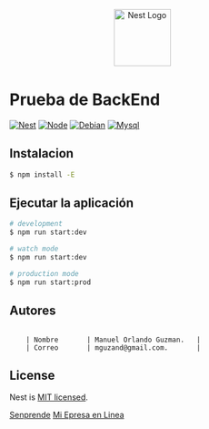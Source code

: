 <p align="center">
  <a href="http://nestjs.com/" target="blank"><img src="https://nestjs.com/img/logo-small.svg" width="100" alt="Nest Logo" /></a>     &nbsp;&nbsp;&nbsp;&nbsp;&nbsp;&nbsp;&nbsp;&nbsp;
   
</p>

# Prueba de BackEnd


[fireball]: https://miempresaenlinea.org 


[![Nest][nest-shield]][nest-url]
[![Node][node-shield]][node-url]
[![Debian][debian-shield]][debian-url]
[![Mysql][mysql-shield]][mysql-url]

 


[nest-shield]: https://img.shields.io/badge/NESTJS-9.0.0-red?style=for-the-badge&logo=NestJS
[nest-url]: https://nestjs.com

[node-shield]: https://img.shields.io/badge/NODEJS-16.17.0-blue?style=for-the-badge&logo=npm
[node-url]: https://nodejs.org/es/download

[debian-shield]: https://img.shields.io/badge/DEBIAN-10-blue?style=for-the-badge&logo=debian
[debian-url]: https://www.debian.org/CD/http-ftp/#stable

[mysql-shield]: https://img.shields.io/badge/postgre_sql-14-green?style=for-the-badge&logo=postgresql
[mysql-url]: https://www.postgresql.org/

 
## Instalacion

```bash
$ npm install -E
```

## Ejecutar la aplicación
```bash
# development
$ npm run start:dev

# watch mode
$ npm run start:dev

# production mode
$ npm run start:prod
```

## Autores

```

	| Nombre       | Manuel Orlando Guzman.   |
	| Correo       | mguzand@gmail.com.       |
```

## License

Nest is [MIT licensed](LICENSE).

[Senprende](https://senprede.hn)
[Mi Epresa en Linea](https://miempresaenlinea.org)